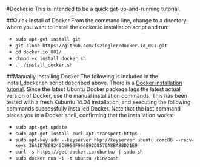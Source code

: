 #Docker.io
This is intended to be a quick get-up-and-running tutorial.

##Quick Install of Docker
From the command line, change to a directory where you want to install the docker.io installation script and run:
 * `sudo apt-get install git`
 * `git clone https://github.com/fsziegler/docker.io_001.git`
 * `cd docker.io_001/`
 * `chmod +x install_docker.sh`
 * `. ./install_docker.sh`

##Manually Installing Docker
The following is included in the install_docker.sh script described above. There is a [Docker installation tutorial](http://docs.docker.com/installation/ubuntulinux). Since the latest Ubuntu Docker package lags the latest actual version of Docker, use the manual installation commands. This has been tested with a fresh Kubuntu 14.04 installation, and executing the following commands successfully installed Docker. Note that the last command places you in a Docker shell, confirming that the installation works:<br>
 * `sudo apt-get update`
 * `sudo apt-get install curl apt-transport-https`
 * `sudo apt-key adv --keyserver hkp://keyserver.ubuntu.com:80 --recv-keys 36A1D7869245C8950F966E92D8576A8BA88D21E9`
 * `curl -s https://get.docker.io/ubuntu/ | sudo sh`
 * `sudo docker run -i -t ubuntu /bin/bash`
